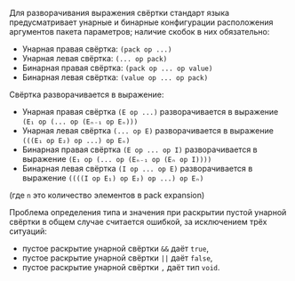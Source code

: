 Для разворачивания выражения свёртки стандарт языка предусматривает унарные и
бинарные конфигурации расположения аргументов пакета параметров; наличие скобок
в них обязательно:

- Унарная  правая свёртка: ```(pack op ...)```
- Унарная  левая  свёртка: ```(... op pack)```
- Бинарная правая свёртка: ```(pack op ... op value)```
- Бинарная левая  свёртка: ```(value op ... op pack)```

Свёртка разворачивается в выражение:

- Унарная  правая свёртка ```(E op ...)```      разворачивается в выражение ```(E₁ op (... op (Eₙ₋₁ op Eₙ)))```
- Унарная  левая  свёртка ```(... op E)```      разворачивается в выражение ```(((E₁ op E₂) op ...) op Eₙ)```
- Бинарная правая свёртка ```(E op ... op I)``` разворачивается в выражение ```(E₁ op (... op (Eₙ₋₁ op (Eₙ op I))))```
- Бинарная левая  свёртка ```(I op ... op E)``` разворачивается в выражение ```((((I op E₁) op E₂) op ...) op Eₙ)```

(где ```n``` это количество элементов в pack expansion)

Проблема определения типа и значения при раскрытии пустой унарной свёртки в
общем случае считается ошибкой, за исключением трёх ситуаций:

- пустое раскрытие унарной свёртки ```&&``` даёт ```true```,
- пустое раскрытие унарной свёртки ```||``` даёт ```false```,
- пустое раскрытие унарной свёртки ```,``` даёт тип ```void```.
